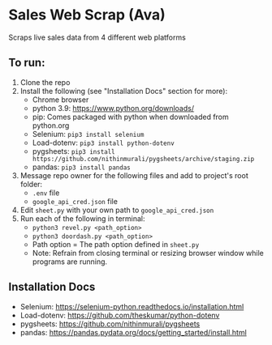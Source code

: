# Sales Web Scrap (Ava)
Scraps live sales data from 4 different web platforms

## To run:
1. Clone the repo
2. Install the following (see "Installation Docs" section for more):
    - Chrome browser
    - python 3.9: https://www.python.org/downloads/
    - pip: Comes packaged with python when downloaded from python.org
    - Selenium: `pip3 install selenium`
    - Load-dotenv: `pip3 install python-dotenv`
    - pygsheets: `pip3 install https://github.com/nithinmurali/pygsheets/archive/staging.zip`
    - pandas: `pip3 install pandas`
3. Message repo owner for the following files and add to project's root folder:
    - `.env` file
    -  `google_api_cred.json` file
4. Edit `sheet.py` with your own path to `google_api_cred.json`
5. Run each of the following in terminal:
    - `python3 revel.py <path_option>`
    - `python3 doordash.py <path_option>`
    - Path option = The path option defined in `sheet.py`
    - Note: Refrain from closing terminal or resizing browser window while programs are running.

## Installation Docs
- Selenium:  https://selenium-python.readthedocs.io/installation.html
- Load-dotenv: https://github.com/theskumar/python-dotenv 
- pygsheets: https://github.com/nithinmurali/pygsheets
- pandas: https://pandas.pydata.org/docs/getting_started/install.html


